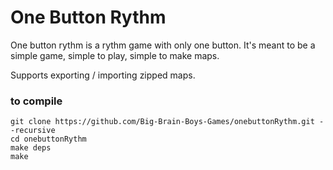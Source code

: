 # One Button Rythm
One button rythm is a rythm game with only one button.
It's meant to be a simple game, simple to play, simple to make maps.

Supports exporting / importing zipped maps.

### to compile

    git clone https://github.com/Big-Brain-Boys-Games/onebuttonRythm.git --recursive
    cd onebuttonRythm
    make deps
    make
